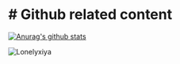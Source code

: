 # # Github related content

[![Anurag's github stats](https://github-readme-stats.vercel.app/api?username=Lonelyxiya&show_icons=true&theme=prussian)](https://github.com/anuraghazra/github-readme-stats)

![Lonelyxiya](https://count.getloli.com/get/@lonelyxiya?theme=rule34)

<!---
Lonelyxiya/Lonelyxiya is a ✨ special ✨ repository because its `README.md` (this file) appears on your GitHub profile.
You can click the Preview link to take a look at your changes.
--->
